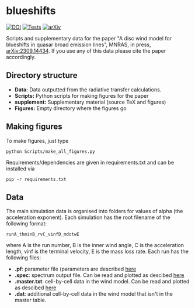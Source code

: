 # blueshifts
[![DOI](https://zenodo.org/badge/694044692.svg)](https://zenodo.org/badge/latestdoi/694044692)
[![Tests](https://github.com/jhmatthews/blueshifts/actions/workflows/test_figures.yml/badge.svg)](https://github.com/jhmatthews/blueshifts/actions/workflows/test_figures.yml)
[![arXiv](https://img.shields.io/badge/arXiv-2309.14434-b31b1b.svg)](http://arxiv.org/abs/2309.14434)

Scripts and supplementary data for the paper "A disc wind model for blueshifts in quasar broad emission lines", MNRAS, in press, [arXiv:2309.14434](http://arxiv.org/abs/2309.14434). If you use any of this data please cite the paper accordingly. 

## Directory structure 

* **Data:** Data outputted from the radiative transfer calculations. 
* **Scripts:** Python scripts for making figures for the paper
* **supplement:** Supplementary material (source TeX and figures)
* **Figures:** Empty directory where the figures go
  
## Making figures 

To make figures, just type
```
python Scripts/make_all_figures.py
```

Requirements/dependencies are given in requirements.txt and can be installed via 

```
pip -r requirements.txt
```

## Data
The main simulation data is organised into folders for values of alpha (the acceleration exponent). Each simulation has the root filename of the following format:
```
runA_thminB_rvC_vinfD_mdotwE
```
where A is the run number, B is the inner wind angle, C is the acceleration length, vinf is the terminal velocity, E is the mass loss rate. Each run has the following files:

* **.pf**: parameter file (parameters are described [here](agnwinds.readthedocs.io/en/dev)
* **.spec**: spectrum output file. Can be read and plotted as descibed [here](https://agnwinds.readthedocs.io/en/dev/plotting/plot_spectrum.html)
* **.master.txt**: cell-by-cell data in the wind model. Can be read and plotted as descibed [here](https://agnwinds.readthedocs.io/en/dev/plotting/plot_wind.html)
* **.dat**: additional cell-by-cell data in the wind model that isn't in the master table.
